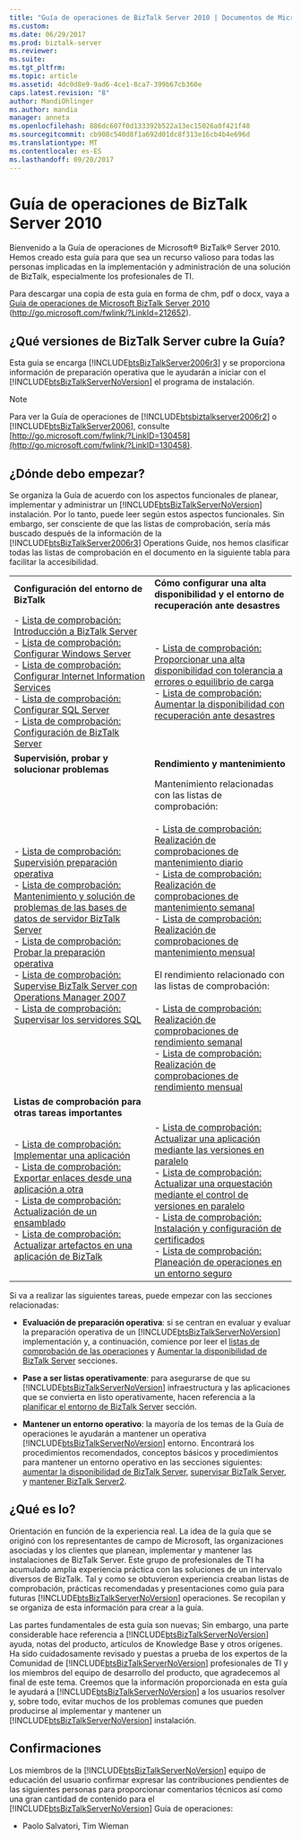 ```yaml
---
title: "Guía de operaciones de BizTalk Server 2010 | Documentos de Microsoft"
ms.custom: 
ms.date: 06/29/2017
ms.prod: biztalk-server
ms.reviewer: 
ms.suite: 
ms.tgt_pltfrm: 
ms.topic: article
ms.assetid: 4dc0d8e9-9ad6-4ce1-8ca7-399b67cb360e
caps.latest.revision: "8"
author: MandiOhlinger
ms.author: mandia
manager: anneta
ms.openlocfilehash: 886dc607f0d133392b522a13ec15026a0f421f40
ms.sourcegitcommit: cb908c540d8f1a692d01dc8f313e16cb4b4e696d
ms.translationtype: MT
ms.contentlocale: es-ES
ms.lasthandoff: 09/20/2017
---
```

# <a name="biztalk-server-2010-operations-guide"></a>Guía de operaciones de BizTalk Server 2010
Bienvenido a la Guía de operaciones de Microsoft® BizTalk® Server 2010. Hemos creado esta guía para que sea un recurso valioso para todas las personas implicadas en la implementación y administración de una solución de BizTalk, especialmente los profesionales de TI.  
  
 Para descargar una copia de esta guía en forma de chm, pdf o docx, vaya a [Guía de operaciones de Microsoft BizTalk Server 2010](http://go.microsoft.com/fwlink/?LinkId=212652) (http://go.microsoft.com/fwlink/?LinkId=212652).  
  
## <a name="which-versions-of-biztalk-server-does-the-guide-cover"></a>¿Qué versiones de BizTalk Server cubre la Guía?  
 Esta guía se encarga [!INCLUDE[btsBizTalkServer2006r3](../includes/btsbiztalkserver2006r3-md.md)] y se proporciona información de preparación operativa que le ayudarán a iniciar con el [!INCLUDE[btsBizTalkServerNoVersion](../includes/btsbiztalkservernoversion-md.md)] el programa de instalación.  
  
> [!NOTE]
>  Para ver la Guía de operaciones de [!INCLUDE[btsbiztalkserver2006r2](../includes/btsbiztalkserver2006r2-md.md)] o [!INCLUDE[btsBizTalkServer2006](../includes/btsbiztalkserver2006-md.md)], consulte [http://go.microsoft.com/fwlink/?LinkID=130458](http://go.microsoft.com/fwlink/?LinkID=130458).  
  
## <a name="where-do-i-start"></a>¿Dónde debo empezar?  
 Se organiza la Guía de acuerdo con los aspectos funcionales de planear, implementar y administrar un [!INCLUDE[btsBizTalkServerNoVersion](../includes/btsbiztalkservernoversion-md.md)] instalación. Por lo tanto, puede leer según estos aspectos funcionales. Sin embargo, ser consciente de que las listas de comprobación, sería más buscado después de la información de la [!INCLUDE[btsBizTalkServer2006r3](../includes/btsbiztalkserver2006r3-md.md)] Operations Guide, nos hemos clasificar todas las listas de comprobación en el documento en la siguiente tabla para facilitar la accesibilidad.  
  
|||  
|-|-|  
|**Configuración del entorno de BizTalk**|**Cómo configurar una alta disponibilidad y el entorno de recuperación ante desastres**|  
|-   [Lista de comprobación: Introducción a BizTalk Server](http://msdn.microsoft.com/library/37d265cd-c393-46ac-ac21-129a1511359b)<br />-   [Lista de comprobación: Configurar Windows Server](~/technical-guides/checklist-configuring-windows-server.md)<br />-   [Lista de comprobación: Configurar Internet Information Services](~/technical-guides/checklist-configuring-internet-information-services.md)<br />-   [Lista de comprobación: Configurar SQL Server](../technical-guides/checklist-configuring-sql-server.md)<br />-   [Lista de comprobación: Configuración de BizTalk Server](~/technical-guides/checklist-configuring-biztalk-server.md)|-   [Lista de comprobación: Proporcionar una alta disponibilidad con tolerancia a errores o equilibrio de carga](~/technical-guides/checklist-providing-high-availability-with-fault-tolerance-or-load-balancing.md)<br />-   [Lista de comprobación: Aumentar la disponibilidad con recuperación ante desastres](~/technical-guides/checklist-increasing-availability-with-disaster-recovery.md)|  
|**Supervisión, probar y solucionar problemas**|**Rendimiento y mantenimiento**|  
|-   [Lista de comprobación: Supervisión preparación operativa](~/technical-guides/checklist-monitoring-operational-readiness.md)<br />-   [Lista de comprobación: Mantenimiento y solución de problemas de las bases de datos de servidor BizTalk Server](../technical-guides/checklist-maintaining-and-troubleshooting-biztalk-server-databases.md)<br />-   [Lista de comprobación: Probar la preparación operativa](~/technical-guides/checklist-testing-operational-readiness.md)<br />-   [Lista de comprobación: Supervise BizTalk Server con Operations Manager 2007](~/technical-guides/checklist-monitoring-biztalk-server-with-operations-manager-2007.md)<br />-   [Lista de comprobación: Supervisar los servidores SQL](~/technical-guides/checklist-monitoring-sql-servers.md)|Mantenimiento relacionadas con las listas de comprobación:<br /><br /> -   [Lista de comprobación: Realización de comprobaciones de mantenimiento diario](~/technical-guides/checklist-performing-daily-maintenance-checks.md)<br />-   [Lista de comprobación: Realización de comprobaciones de mantenimiento semanal](~/technical-guides/checklist-performing-weekly-maintenance-checks.md)<br />-   [Lista de comprobación: Realización de comprobaciones de mantenimiento mensual](~/technical-guides/checklist-performing-monthly-maintenance-checks.md)<br /><br /> El rendimiento relacionado con las listas de comprobación:<br /><br /> -   [Lista de comprobación: Realización de comprobaciones de rendimiento semanal](~/technical-guides/checklist-performing-weekly-performance-checks.md)<br />-   [Lista de comprobación: Realización de comprobaciones de rendimiento mensual](~/technical-guides/checklist-performing-monthly-performance-checks.md)|  
|**Listas de comprobación para otras tareas importantes**||  
|-   [Lista de comprobación: Implementar una aplicación](~/technical-guides/checklist-deploying-an-application.md)<br />-   [Lista de comprobación: Exportar enlaces desde una aplicación a otra](~/technical-guides/checklist-exporting-bindings-from-one-application-to-another.md)<br />-   [Lista de comprobación: Actualización de un ensamblado](~/technical-guides/checklist-updating-an-assembly.md)<br />-   [Lista de comprobación: Actualizar artefactos en una aplicación de BizTalk](~/technical-guides/checklist-updating-artifacts-in-a-biztalk-application.md)|-   [Lista de comprobación: Actualizar una aplicación mediante las versiones en paralelo](~/technical-guides/checklist-updating-an-application-using-side-by-side-versioning.md)<br />-   [Lista de comprobación: Actualizar una orquestación mediante el control de versiones en paralelo](~/technical-guides/checklist-updating-an-orchestration-using-side-by-side-versioning.md)<br />-   [Lista de comprobación: Instalación y configuración de certificados](../technical-guides/checklist-installing-and-configuring-certificates.md)<br />-   [Lista de comprobación: Planeación de operaciones en un entorno seguro](../technical-guides/checklist-planning-for-operations-in-a-secure-environment.md)|  
  
 Si va a realizar las siguientes tareas, puede empezar con las secciones relacionadas:  
  
-   **Evaluación de preparación operativa**: si se centran en evaluar y evaluar la preparación operativa de un [!INCLUDE[btsBizTalkServerNoVersion](../includes/btsbiztalkservernoversion-md.md)] implementación y, a continuación, comience por leer el [listas de comprobación de las operaciones](~/technical-guides/operations-checklists.md) y [ Aumentar la disponibilidad de BizTalk Server](~/technical-guides/increasing-availability-for-biztalk-server.md) secciones.  
  
-   **Pase a ser listas operativamente**: para asegurarse de que su [!INCLUDE[btsBizTalkServerNoVersion](../includes/btsbiztalkservernoversion-md.md)] infraestructura y las aplicaciones que se convierta en listo operativamente, hacen referencia a la [planificar el entorno de BizTalk Server](~/technical-guides/planning-the-environment-for-biztalk-server.md) sección.  
  
-   **Mantener un entorno operativo**: la mayoría de los temas de la Guía de operaciones le ayudarán a mantener un operativa [!INCLUDE[btsBizTalkServerNoVersion](../includes/btsbiztalkservernoversion-md.md)] entorno. Encontrará los procedimientos recomendados, conceptos básicos y procedimientos para mantener un entorno operativo en las secciones siguientes: [aumentar la disponibilidad de BizTalk Server](~/technical-guides/increasing-availability-for-biztalk-server.md), [supervisar BizTalk Server](~/technical-guides/monitoring-biztalk-server2.md), y [mantener BizTalk Server2](~/technical-guides/maintaining-biztalk-server2.md).  
  
## <a name="whats-in-it"></a>¿Qué es lo?  
 Orientación en función de la experiencia real. La idea de la guía que se originó con los representantes de campo de Microsoft, las organizaciones asociadas y los clientes que planean, implementar y mantener las instalaciones de BizTalk Server. Este grupo de profesionales de TI ha acumulado amplia experiencia práctica con las soluciones de un intervalo diversos de BizTalk. Tal y como se obtuvieron experiencia creaban listas de comprobación, prácticas recomendadas y presentaciones como guía para futuras [!INCLUDE[btsBizTalkServerNoVersion](../includes/btsbiztalkservernoversion-md.md)] operaciones. Se recopilan y se organiza de esta información para crear a la guía.  
  
 Las partes fundamentales de esta guía son nuevas; Sin embargo, una parte considerable hace referencia a [!INCLUDE[btsBizTalkServerNoVersion](../includes/btsbiztalkservernoversion-md.md)] ayuda, notas del producto, artículos de Knowledge Base y otros orígenes. Ha sido cuidadosamente revisado y puestas a prueba de los expertos de la Comunidad de [!INCLUDE[btsBizTalkServerNoVersion](../includes/btsbiztalkservernoversion-md.md)] profesionales de TI y los miembros del equipo de desarrollo del producto, que agradecemos al final de este tema. Creemos que la información proporcionada en esta guía le ayudará a [!INCLUDE[btsBizTalkServerNoVersion](../includes/btsbiztalkservernoversion-md.md)] a los usuarios resolver y, sobre todo, evitar muchos de los problemas comunes que pueden producirse al implementar y mantener un [!INCLUDE[btsBizTalkServerNoVersion](../includes/btsbiztalkservernoversion-md.md)] instalación.  
  
## <a name="acknowledgments"></a>Confirmaciones  
 Los miembros de la [!INCLUDE[btsBizTalkServerNoVersion](../includes/btsbiztalkservernoversion-md.md)] equipo de educación del usuario confirmar expresar las contribuciones pendientes de las siguientes personas para proporcionar comentarios técnicos así como una gran cantidad de contenido para el [!INCLUDE[btsBizTalkServerNoVersion](../includes/btsbiztalkservernoversion-md.md)] Guía de operaciones:  
  
-   Paolo Salvatori, Tim Wieman